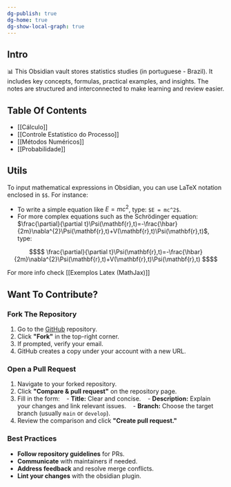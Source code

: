 ```yaml
---
dg-publish: true
dg-home: true
dg-show-local-graph: true
---
```


## Intro

📊 This Obsidian vault stores statistics studies (in portuguese - Brazil). It includes key concepts, formulas, practical examples, and insights. The notes are structured and interconnected to make learning and review easier.

## Table Of Contents

- [[Cálculo]]
- [[Controle Estatístico do Processo]]
- [[Métodos Numéricos]]
- [[Probabilidade]]

## Utils

To input mathematical expressions in Obsidian, you can use LaTeX notation enclosed in `$$`. For instance:

- To write a simple equation like $E = mc^2$, type: `$E = mc^2$`.
- For more complex equations such as the Schrödinger equation:
	$\frac{\partial}{\partial t}\Psi(\mathbf{r},t)=-\frac{\hbar}{2m}\nabla^{2}\Psi(\mathbf{r},t)+V(\mathbf{r},t)\Psi(\mathbf{r},t)$, type:

```math
$$
\frac{\partial}{\partial t}\Psi(\mathbf{r},t)=-\frac{\hbar}{2m}\nabla^{2}\Psi(\mathbf{r},t)+V(\mathbf{r},t)\Psi(\mathbf{r},t)
$$
```

For more info check [[Exemplos Latex (MathJax)]]

## Want To Contribute?

### Fork The Repository

1. Go to the [GitHub](https://github.com/luabagg/obsidian-statistics-vault) repository.  
2. Click **"Fork"** in the top-right corner.  
3. If prompted, verify your email.  
4. GitHub creates a copy under your account with a new URL.  

### Open a Pull Request

1. Navigate to your forked repository.  
2. Click **"Compare & pull request"** on the repository page.  
3. Fill in the form:
   - **Title:** Clear and concise.
   - **Description:** Explain your changes and link relevant issues.
   - **Branch:** Choose the target branch (usually `main` or `develop`).
4. Review the comparison and click **"Create pull request."**  

### Best Practices

- **Follow repository guidelines** for PRs.  
- **Communicate** with maintainers if needed.  
- **Address feedback** and resolve merge conflicts.
- **Lint your changes** with the obsidian plugin.
